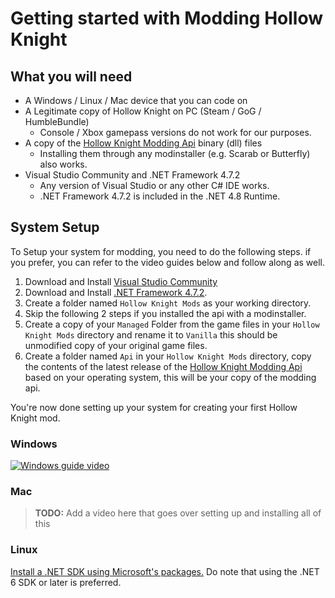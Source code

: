 # Getting started with Modding Hollow Knight  

## What you will need

- A Windows / Linux / Mac device that you can code on
- A Legitimate copy of Hollow Knight on PC (Steam / GoG / HumbleBundle)
  - Console / Xbox gamepass versions do not work for our purposes.
- A copy of the [Hollow Knight Modding Api](https://github.com/hk-modding/api) binary (dll) files
  - Installing them through any modinstaller (e.g. Scarab or Butterfly) also works.
- Visual Studio Community and .NET Framework 4.7.2
  - Any version of Visual Studio or any other C# IDE works.
  - .NET Framework 4.7.2 is included in the .NET 4.8 Runtime.

## System Setup

To Setup your system for modding, you need to do the following steps. if you prefer, you can refer to the video guides below and follow along as well.

1. Download and Install [Visual Studio Community](https://visualstudio.microsoft.com/vs/community/)
1. Download and Install [.NET Framework 4.7.2](https://dotnet.microsoft.com/en-us/download/dotnet-framework/net472).
1. Create a folder named `Hollow Knight Mods` as your working directory.
1. Skip the following 2 steps if you installed the api with a modinstaller.
1. Create a copy of your `Managed` Folder from the game files in your `Hollow Knight Mods` directory and rename it to `Vanilla` this should be unmodified copy of your original game files.
1. Create a folder named `Api` in your `Hollow Knight Mods` directory, copy the contents of the latest release of the [Hollow Knight Modding Api](https://github.com/hk-modding/api/releases) based on your operating system, this will be your copy of the modding api.

You're now done setting up your system for creating your first Hollow Knight mod.

### Windows

[![Windows guide video](https://prashantmohta.github.io/ModdingDocs/Images/step1guidewin.jpg)](https://www.youtube.com/watch?v=qT9a0k0fqqM)

### Mac

> **TODO:** Add a video here that goes over setting up and installing all of this

### Linux

[Install a .NET SDK using Microsoft's packages.](https://docs.microsoft.com/en-us/dotnet/core/install/linux)
Do note that using the .NET 6 SDK or later is preferred.
